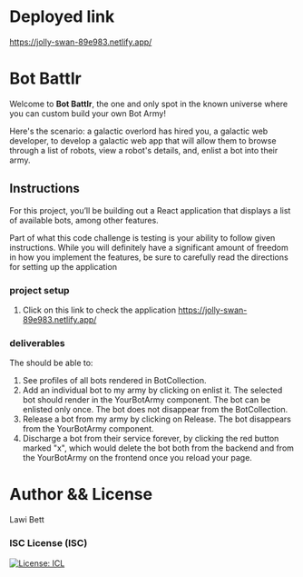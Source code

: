 # Deployed link 
https://jolly-swan-89e983.netlify.app/

# Bot Battlr

Welcome to **Bot Battlr**, the one and only spot in the known universe where you
can custom build your own Bot Army!

Here's the scenario: a galactic overlord has hired you, a galactic web developer, to develop a galactic web app that will allow them to browse through a list of robots, view a robot's details, and, enlist a bot into their army.

## Instructions

For this project, you’ll be building out a React application that displays a list of available bots, among other features.

Part of what this code challenge is testing is your ability to follow given instructions. While you will definitely have a significant amount of freedom in how you implement the features, be sure to carefully read the directions for setting up the application

### project setup


1. Click on this link to check the application 
https://jolly-swan-89e983.netlify.app/



### deliverables
The should be able to:


1. See profiles of all bots rendered in BotCollection.
2. Add an individual bot to my army by clicking on enlist it. The selected bot should render in the YourBotArmy component. The bot can be enlisted only once. The bot does not disappear from the BotCollection.
3. Release a bot from my army by clicking on Release. The bot disappears from the YourBotArmy component.
4. Discharge a bot from their service forever, by clicking the red button marked "x", which would delete the bot both from the backend and from the YourBotArmy on the frontend once you reload your page.

# Author && License
Lawi Bett


### ISC License (ISC)
[![License: ICL](https://img.shields.io/badge/License-ISC-blue.svg)](https://opensource.org/licenses/ISC)